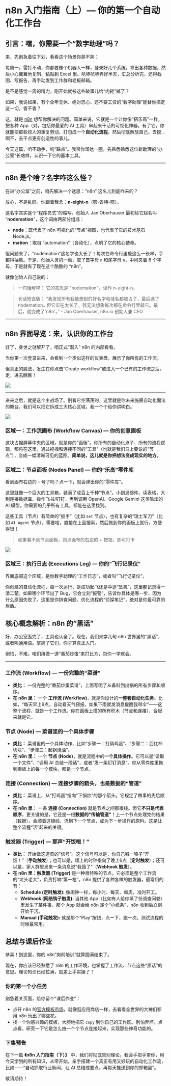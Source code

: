 # n8n 入门指南（上）— 你的第一个自动化工作台




## **引言：嘿，你需要一个“数字助理”吗？**



来，先别急着往下划，看看这个场景你熟不熟：

每周一，雷打不动，你都要像个机器人一样，登录好几个系统，导出各种数据，然后小心翼翼地复制、粘贴到 Excel 里。吭哧吭哧弄好半天，汇总分析完，还得截图、写报告，再手动发到工作群和老板邮箱。

是不是感觉一周的精力，刚开始就被这些破事儿给“内耗”掉了？

如果，我说如果，有个全年无休、绝对忠心、还不要工资的“数字助理”能替你搞定这一切，香不香？

这，就是 [n8n](https://n8n.io/) 想帮你解决的问题。简单来说，它就是一个让你像“搭乐高”一样，把各种 App（对，包括你最爱的 AI 工具）串起来干活的可视化神器。有了它，你就能把那些烦人的重复劳动，打包成一个**自动化流程**，然后彻底解放自己，去摸…啊不，去干点更有创造性的事儿。

今天这篇，咱不动手，纯“踩点”。我带你溜达一圈，先熟悉熟悉这位新助理的“办公室”长啥样，认识一下它的基本工具。

***



## **n8n 是个啥？名字咋这么怪？**



在进“办公室”之前，咱先解决一个迷思：”n8n“ 这名儿到底咋来的？

放心，不是乱码。你跟着我念：**n-eight-n**（嗯-诶特-嗯）。

这名字其实是个“程序员式”的缩写。创始人 Jan Oberhauser 最初给它起名叫 “**nodemation**”，这个词由两部分组成：

* **node**：既代表了 n8n 可视化的“节点”视图，也代表了它的技术基石 Node.js。
* **mation**：取自 “automation”（自动化），点明了它的核心使命。

但问题来了，“nodemation”这名字也太长了！每次在命令行里敲这么一长串，手都得抽筋。于是，创始人灵机一动，取了首字母 `n` 和尾字母 `n`，中间夹着 8 个字母，于是就有了现在这个酷酷的 “n8n”。

就像创始人自己说的：

> 一句话解释： 它的意思是 "nodemation"，读作 n-eight-n。

> 长话短说版： “我发现所有我能想到的好名字和域名都被占了，最后选了 nodemation...但它实在太长了，我无法想象每次都在命令行里敲它。最后，就变成了'n8n'。” - Jan Oberhauser, n8n.io 创始人兼 CEO

***



## **n8n 界面导览：来，认识你的工作台**



好了，身世之谜解开了，咱正式“潜入” n8n 的内部看看。

当你第一次登录进来，会看到一个类似这样的仪表盘，展示了你所有的工作流。

但真正的魔法，发生在你点击“Create workflow”或进入一个已有的工作流之后。走，进去瞧瞧！

![](assets/LGsltE3KnbEG3scVxmKjbCz3TDDy-vR1E55yynq4rcY=.png)

***

进来之后，就是这个主战场了。别看它空荡荡的，这里就是你未来施展自动化魔法的舞台。我们可以把它拆成三大核心区域，我一个个给你讲明白。

![](assets/m10Y4BUlYzmVQjJJ6aIEQ5x7aWSpXkwnSJeSXjzrPaA=.png)



### **区域一：工作流画布 (Workflow Canvas) — 你的创意画板**



这块占据屏幕中央的区域，就是你的“画板”。你所有的自动化点子、所有的流程逻辑，都将在这里，通过拖拽和连接不同的“工具”（也就是我们马上要说的“节点”），变成一幅清晰可见的蓝图。**简单说，这儿就是你把想法变成现实的地方。**



### **区域二：节点面板 (Nodes Panel) — 你的“乐高”零件库**



看到画布右边的 `+` 号了吗？点一下，就会弹出你的“零件库”。

这里就像一个巨大的工具箱，装满了成百上千种“节点”。小到发邮件、读表格，大到连接数据库、操作飞书/钉钉，再到调用 OpenAI、Google Gemini 这类酷炫的 AI 模型，你需要的几乎所有工具，都能在这里找到。

这些工具（节点）有简单的“扳手”（比如 `Set` 节点），也有复杂的“瑞士军刀”（比如 `AI Agent` 节点）。需要啥，直接在上面搜索，然后拖到你的画板上就行，方便得很！

> 如果看不到节点面板，则点画布的右边的 + 按钮，即可打卡

![](assets/_3LTVVDMTLZoqPggRD2_6C_w5NDrvN6Iuj-DjPhWvC4=.png)



### **区域三：执行日志 (Executions Log) — 你的“飞行记录仪”**



界面底部这个区域，是你数字助理的“工作日志”，或者叫“飞行记录仪”。

你创建的自动化流程，每一次运行，是成功起飞还是中途“坠机”，这里都记录得一清二楚。如果哪个环节出了 Bug，它会立刻“报警”，告诉你具体是哪一步、因为什么原因失败了。这里是你排查问题、优化流程的“侦探笔记”，绝对是你最可靠的后盾。



## **核心概念解析：n8n 的“黑话”**



好，办公室逛完了，工具也认全了。现在，我们来学几句 n8n 世界里的“黑话”，或者叫通用语。掌握了它们，你才算真正入门。

别怕，不难。咱们用做一道“番茄炒蛋”来打比方，包你一学就会。

***



### **工作流 (Workflow) — 一份完整的“菜谱”**



* **类比：** 一份完整的“番茄炒蛋菜谱”，上面写明了从备料到出锅的所有步骤和顺序。
* **在 n8n 里：** 一个 **工作流 (Workflow)**，就是你设计的**一整套自动化任务**。比如，“每天早上9点，自动看天气预报，如果下雨就发消息提醒我带伞”——这整个流程，就是一个工作流。你在画板上搭的所有积木（节点和连接），合起来就是它。



### **节点 (Node) — 菜谱里的一个具体步骤**



* **类比：** 菜谱里的一个具体动作，比如“步骤一：打俩鸡蛋”、“步骤二：西红柿切块”、“步骤三：起锅烧油”。
* **在 n8n 里：** 一个 **节点 (Node)**，就是流程中的**一个具体操作**。它可以是“读取一个文件”、“调用 AI 总结一段话”，或者“发一条钉钉消息”。你从零件库里拖到画板上的每一个模块，都是一个节点。



### **连接 (Connection) — 连接步骤的箭头，也是数据的“管道”**



* **类比：** 菜谱上，从“打鸡蛋”指向“下锅炒”的那个箭头。它规定了做事的先后顺序。
* **在 n8n 里：** 一条 **连接 (Connection)** 就是节点之间那根线。但它**不只是代表顺序**，更关键的是，它还是一根**数据的“传输管道”**！上一个节点处理完的结果（数据），会顺着这根线，流到下一个节点，成为下一步操作的原料。这是让整个流程“活”起来的关键。



### **触发器 (Trigger) — 那声“开饭啦！”**



* **类比：** 开始做这道菜的“信号”。这个信号可以是，你自己喊一嗓子“开饭！”（**手动触发**）；也可以是，墙上的时钟指向了晚上6点（**定时触发**）；还可以是，家人群里发来一条消息说“我饿了”（**Webhook 触发**）。
* **在 n8n 里：触发器 (Trigger)** 是一种很特殊的节点，它必须是整个工作流的“龙头老大”，负责打响“第一枪”。n8n 提供了各种各样的触发器，最常用的有：
  * **Schedule (定时触发):** 像闹钟一样，每小时、每天、每周，准时开工。
  * **Webhook (网络钩子触发):** 当其他 App（比如有人给你填了份调查问卷）里发生了某件事，那个 App 就会给 n8n 递个“小纸条”，n8n 收到后立刻开始干活。
  * **Manual (手动触发):** 就是那个“Play”按钮，点一下，跑一次。测试流程的时候最常用。



## **总结与课后作业**



恭喜！到这里，你的 n8n“岗前培训”就算圆满结束了。

现在，你应该已经熟悉了 n8n 的工作环境，也掌握了工作流、节点这些“黑话”的意思。理论知识已经拉满，就差上手实操了！



### **你的第一个小任务**



别急着关页面，给你留个“课后作业”：

* 点开 n8n 的[官方模板市场](https://n8n.io/workflows/)，就像逛应用商店一样，去看看全世界的大神们都用 n8n 玩出了哪些花。
* 找一个你感兴趣的模板，大胆地把它 `copy` 到你自己的工作区。别怕弄坏，点点看，研究一下它是怎么由一个个节点连接起来，实现那些神奇功能的。



### **下集预告**



在下一篇 **《n8n 入门指南（下）》** 中，我们将彻底告别理论。我会手把手带你，用今天学到的所有知识，从零开始，亲手搭建一个真正有用又好玩的自动化工作流，比如——“自动抓取行业新闻，让 AI 总结成要点，再每天推送到你的邮箱里”。

敬请期待！

